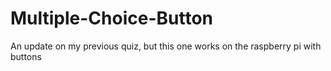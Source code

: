# Multiple-Choice-Button
An update on my previous quiz, but this one works on the raspberry pi with buttons
